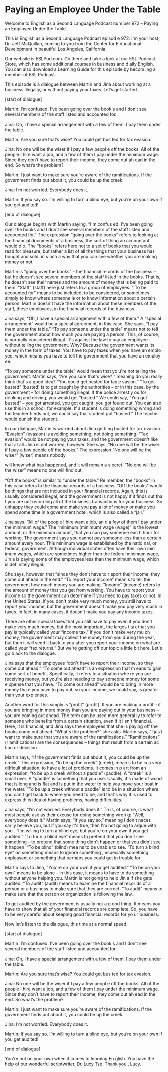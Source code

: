 # Paying an Employee Under the Table

Welcome to English as a Second Language Podcast num ber 972 – Paying an Employee Under the Table.

This is English as a Second Language Podcast episod e 972. I'm your host, Dr. Jeff McQuillan, coming to you from the Center for E ducational Development in beautiful Los Angeles, California.

Our website is ESLPod.com. Go there and take a look  at our ESL Podcast Store, which has some additional courses in business and d aily English. You can also download a Learning Guide for this episode by becom ing a member of ESL Podcast.

This episode is a dialogue between Martin and Jina about working at a business illegally, or without paying your taxes. Let’s get started.

[start of dialogue]

Martin: I’m confused. I’ve been going over the book s and I don’t see several members of the staff listed and accounted for.

Jina: Oh, I have a special arrangement with a few of them. I pay them under the table.

Martin: Are you sure that’s wise? You could get bus ted for tax evasion.

Jina: No one will be the wiser if I pay a few peopl e off the books. All of the people I hire want a job, and a few of them I pay under the minimum wage. Since they don’t have to report their income, they come out ah ead in the end. So what’s the problem?

Martin: I just want to make sure you’re aware of the ramifications. If the government finds out about it, you could be up the creek.

Jina: I’m not worried. Everybody does it.

Martin: If you say so. I’m willing to turn a blind eye, but you’re on your own if you get audited!

[end of dialogue]

Our dialogue begins with Martin saying, “I'm confus ed. I've been going over the books and I don't see several members of the staff listed and accounted for.” The expression “going over the books” refers to looking  at the financial documents of a business, the sort of thing an accountant would d o. The “books” refers here not to a set of books that you would read for pleasure,  but rather a list of all the things that your business has bought and sold, in s uch a way that you can see whether you are making money or not.

Martin is “going over the books” – the financial re cords of the business – but he doesn't see several members of the staff listed in the books. That is, he doesn't see their names and the amount of money that is bei ng paid to them. “Staff” (staff) here just refers to a group of employees. “ To be accounted for” means to be included, to be considered, or sometimes simply to know where someone is or to know information about a certain person. Mart in doesn't have the information about these members of the staff, these  employees, in the financial records of the business.

Jina says, “Oh, I have a special arrangement with a  few of them.” A “special arrangement” would be a special agreement, in this case. She says, “I pay them under the table.” “To pay someone under the table” means not to tell the government about how much you are paying a person. This, of course, is normally considered illegal. It's against the law to pay an employee without telling the government. Why? Because the government wants its money in the form of taxes. You have to pay taxes when you have an emplo yee, which means you have to tell the government that you have an employ ee.

“To pay someone under the table” would mean that yo u're not telling the government. Martin says, “Are you sure that's wise? ” meaning do you really think that's a good idea? “You could get busted for tax e vasion.” “To get busted” (busted) is to get caught by the authorities – or in this case, by the government – for doing something illegal. If the police arrest y ou for drinking and driving, you would get “busted.” We could say, “You got busted” – you got arrested, you got caught, you got found out. You can also use this in  a school, for example. If a student is doing something wrong and the teacher fi nds out, we could say that student got “busted.” The teacher would punish the student.

In our dialogue, Martin is worried about Jina getti ng busted for tax evasion. “Evasion” (evasion) is avoiding something, not doing something. “Tax evasion” would be not paying your taxes, and the government doesn't like that at all. Jina is not worried, however. She says, “No one will be the wiser if I pay a few people off the books.” The expression “No one will be the wiser” (wiser) means nobody

will know what has happened, and it will remain a s ecret. “No one will be the wiser” means no one will find out.

“Off the books” is similar to “under the table.” Re member, the “books” in this case refers to the financial records of a business. “Off  the books” would be things that are not included in your financial records. Again, this is usually considered illegal, and the government is not happy if it finds out tha t you are not recording all of the business transactions for your business. So unhappy  they could come and make you pay a lot of money or make you spend some time in a government hotel, which is also called a “jail.”

Jina says, “All of the people I hire want a job, an d a few of them I pay under the minimum wage.” The “minimum (minimum) wage (wage)” is the lowest amount, or the minimum amount, that you can pay someone eac h hour for working. The government says you cannot pay someone less than a certain amount every hour. This minimum wage is established by the natio nal, or federal, government. Although individual states often have their own min imum wages, which are sometimes higher than the federal minimum wage, Jin a is paying some of the employees less than the minimum wage, which is defi nitely illegal.

She says, however, that “since they don't have to r eport their income, they come out ahead in the end.” “To report your income” mean s to tell the government how much money you are making. “Income” (income) refers  to the amount of money that you get from working. You have to report your income so the government can determine if you need to pay taxes or not. In the United States, if you don't make very much money, you still have to report your  income, but the government doesn't make you pay very much in taxes. In fact, in many cases, it doesn't make you pay any income taxes.

There are other special taxes that you still have to pay even if you don't make very much money, but the most important, the larges t tax that you pay is typically called your “income tax.” If you don't make very mu ch money, the government may collect the money from you during the year, but  then it will send it back to you after you report your income on what are called  your “tax returns.” But we're getting off our topic a little bit here. Let's go b ack to the dialogue.

Jina says that the employees “don't have to report their income, so they come out ahead.” “To come out ahead” is an expression that m eans to gain some sort of benefit. Specifically, it refers to a situation whe re you are receiving money, but you're also needing to pay someone money for some e xpense that you have. “To come out ahead” would be to bring in more money tha n you have to pay out, so your income, we could say, is greater than your exp enses.

 Another word for this simply is “profit” (profit). If you are making a profit – if you are bringing in more money than you are paying out in your business – you are coming out ahead. The term can be used more general ly to refer to someone who benefits from a certain situation, even if it i sn't financial. Here, it is financial, and Jina says the employees that she is paying off the books come out ahead. “What's the problem?” she asks. Martin says, “I jus t want to make sure that you are aware of the ramifications.” “Ramifications” (r amifications) are the consequences – things that result from a certain ac tion or decision.

Martin says, “If the government finds out about it,  you could be up the creek.” This expression, “to be up the creek” (creek), mean s to be in a very difficult situation, to have a lot of problems. It comes in p art from an expression, “to be up a creek without a paddle” (paddle). A “creek” is a small river. A “paddle” is something that you use. Usually, it's made of wood that is long and is flat and is put in the water to help you move your boat in the water. “To be up a creek without a paddle” is to be in a situation where you  can't get back to where you need to be, and that's why it is used to express th is idea of having problems, having difficulties.

Jina says, “I’m not worried. Everybody does it.” Th is, of course, is what most people use as their excuse for doing something wron g: “Well, everybody does it.” Martin says, “If you say so,” meaning I don't neces sarily believe you, but if you say it's true, then I'm not going to argue with you . “I'm willing to turn a blind eye, but you're on your own if you get audited.” “To tur n a blind eye” means to pretend that you don't see something – to pretend that some thing didn't happen or that you didn't see it happen. “To be blind” (blind) mea ns to be unable to see. “To turn a blind eye” on something means to ignore something , especially something unpleasant or something that perhaps you could get in trouble for.

Martin says to Jina, “You're on your own if you get  audited.” “To be on your own” means to be alone – in this case, it means to have to do something without anyone helping you. Martin is not going to help Jin a if she gets audited. “To audit” (audit) means to examine the financial recor ds of a person or a business to make sure that they are correct. “To audit” means to make sure that the person or organization is following the law.

To get audited by the government is usually not a g ood thing. It means you have to show that all of your financial records are comp lete. So, you have to be very careful about keeping good financial records for yo ur business.

Now let’s listen to the dialogue, this time at a normal speed.

 [start of dialogue]

Martin: I’m confused. I’ve been going over the book s and I don’t see several members of the staff listed and accounted for.

Jina: Oh, I have a special arrangement with a few of them. I pay them under the table.

Martin: Are you sure that’s wise? You could get bus ted for tax evasion.

Jina: No one will be the wiser if I pay a few peopl e off the books. All of the people I hire want a job, and a few of them I pay under the minimum wage. Since they don’t have to report their income, they come out ah ead in the end. So what’s the problem?

Martin: I just want to make sure you’re aware of the ramifications. If the government finds out about it, you could be up the creek.

Jina: I’m not worried. Everybody does it.

Martin: If you say so. I’m willing to turn a blind eye, but you’re on your own if you get audited!

[end of dialogue]

You're not on your own when it comes to learning En glish. You have the help of our wonderful scriptwriter, Dr. Lucy Tse. Thank you , Lucy.

